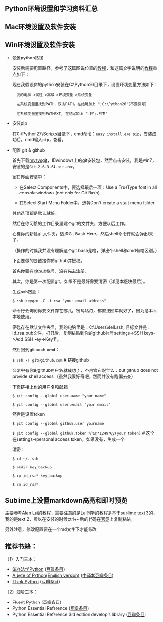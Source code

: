 ## Python环境设置和学习资料汇总


## Mac环境设置及软件安装



## Win环境设置及软件安装

* 设置python路径

	安装后需要配置路径，参考了这篇图说位置的[教程](http://jingyan.baidu.com/article/d5a880eb6aca7213f047cc6c.html)，和这篇文字说明的[教程](http://blog.sina.com.cn/s/blog_63597aa50100iycp.html)重点如下：

	现在我假设你的python安装在C:\Python26目录下，设置环境变量方法如下：
    
    	我的电脑->属性->高级->环境变量->系统变量
    
    	在系统变量里找到PATH，双击PATH，在结尾加上 ";C:\Python26"(不要引号)
    
    	在系统变量里找到PATHEXT, 在结尾加上 ".PY;.PYM" 


* 安装pip

    在C:\Python27\Scripts目录下，cmd命令：```easy_install.exe pip```，安装成功后，cmd输入```pip```，查看。


* 配置 git & github

	首先下载[mysysgit](https://git-for-windows.github.io/)，即windows上的git安装包，然后点击安装，我是win7，安装的是```Git-2.6.3-64-bit.exe```。

	窗口界面安装中：
　
	* 在Select Components中，要选择最后一项：Use a TrueType font in all console windows (not only for Git Bash).

	* 在Select Start Menu Folder中，选择Don't create a start menu folder. 

	其他选项都是默认就好。

	然后在你习惯的工作目录里建个git的文件夹，方便以后工作。

	右键你的新建git文件夹，选择Git Bash Here，然后shell命令行就会弹出l来了。

	（操作的时候我并没有理解这个git bash是啥，弹出个shell和cmd有啥区别。）

	下面要做的是链接你的github并授权。

	首先你要有[github](http://github.com)帐号，没有先去注册。

	其次，你是第一次配置git，如果不是最好需要清密（详见本版块最后）。

	生成ssh密匙：

	```$ ssh-keygen -C -t rsa "your email address"```

	命令行会询问你要文件存在哪儿，密码啥的，都直接回车就好了，因为是本人本地使用。

	密匙存在默认文件夹里，我的电脑里是：C:\Users\dell\.ssh, 目标文件是：id_rsa.pub文件，打开后，复制粘贴到你的github帐号settings->SSH keys->Add SSH key->Key里。

	然后回到git bash cmd：

	```$ ssh -T git@github.com``` # 链接github

	显示中有你的github用户名就成功了，不用管它说什么：but github does not provide shell access.（虽然我很好奇吧，然而并没有跑偏去查）

	下面链接上你的用户名和邮箱

	```$ git config --global user.name "your name"```
	
	```$ git config --global user.email "your email"```

	然后是设置token

	```$ git config --global github.user yourname```
	
	```$ git config --global github.token %^&@*124976y(your token)``` # 这个在settings->personal access token，如果没有，生成一个
	
	清密：

    ```$ cd ~/. ssh```

    ```$ mkdir key_backup```

    ```$ cp id_rsa* key_backup```

    ```$ rm id_rsa*```


## Sublime上设置markdown高亮和即时预览

主要参考[Alan Lai的教程](https://wzzlj.gitbooks.io/wzzljomooc2py/content/Begin/peizhi_sublime_markdown.html)，需要注意的是Lai同学的教程是基于sublime text 3的，我的是text 2，所以在安装的时候ctrl+~后的代码在[官网](https://packagecontrol.io/installation#st2)上复制粘贴。

另外注意，修改配置要在一个md文件下才能修改



## 推荐书籍：

（1）入门三本： 

* [笨办法学Python]() ([豆瓣条目](http://book.douban.com/subject/26264642/))
* [A byte of Python(English version)](http://www.swaroopch.com/notes/python/) ([中译本豆瓣条目](http://book.douban.com/subject/5948760/))
* [Think Python](http://www.greenteapress.com/thinkpython/thinkpython.pdf) ([豆瓣条目](http://book.douban.com/subject/10779534/))

（2）进阶三本：
* Fluent Python ([豆瓣条目](http://book.douban.com/subject/26278021/))
* Python Essential Reference ([豆瓣条目](http://book.douban.com/subject/3273420/))
* Python Essential Reference 3rd edition develop's library ([豆瓣条目](http://book.douban.com/subject/1758560/))